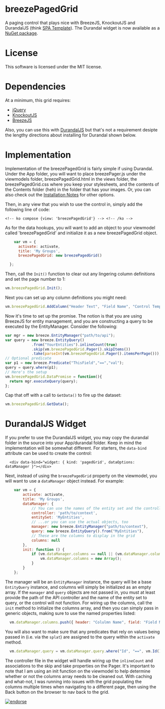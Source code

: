 breezePagedGrid
===============

A paging control that plays nice with BreezeJS, KnockoutJS and DurandalJS (think [SPA Template](http://www.johnpapa.net/spa)).
The Durandal widget is now available as a [NuGet package](https://nuget.org/packages/breezePagedGrid.widget/0.9).

License
=======

This software is licensed under the MIT license.

Dependencies
============
At a minimum, this grid requires:
* [jQuery](http://jquery.com)
* [KnockoutJS](http://knockoutjs.com/)
* [BreezeJS](http://www.breezejs.com/)

Also, you can use this with [DurandalJS](http://durandaljs.com/) but that's not a requirement desipte the lengthy directions about installing for Durandal shown below.

Implementation
==============

Implementation of the breezePagedGrid is fairly simple if using Durandal.  Under the App folder, you will want to place breezePager.js under the viewmodels folder, breezePagedGrid.html in the views folder, the breezePagedGrid.css where you keep your stylesheets,  and the contents of the Contents folder (heh) in the folder that has your images.
Or, you can also check out the [Installation Notes](breezePager.install.md) for other options.

Then, in any view that you wish to use the control in, simply add the following line of code:

`<!-- ko compose {view: 'breezePagedGrid'} --> <!-- /ko -->`

As for the data hookups, you will want to add an object to your viewmodel called 'breezePagedGrid' and initialize it as a new breezePagedGrid object.
  ```javascript
      var vm = {
        activate: activate,
        title: 'My Groups',
        breezePagedGrid: new breezePagedGrid()

    };
  ```
Then, call the `Init()` function to clear out any lingering column definitions and set the page number to 1:
  ```javascript
  vm.breezePagedGrid.Init();
  ```
Next you can set up any column definitions you might need:
  ```javascript
  vm.breezePagedGrid.AddColumn("Header Text", "Field Name", "Control Template Name");
  ```
Now it's time to set up the promise.  The notion is that you are using BreezeJS for entity management, and you are constructing a query to be executed by the EntityManager.  Consider the following:
  ```javascript
  var mgr = new breeze.EntityManager("path/to/api");
  var query = new breeze.EntityQuery()
              .from("YourEntities").inlineCount(true)
              .skip(vm.breezePagedGrid.Pager().skipItems())
              .take(parseInt(vm.breezePagedGrid.Pager().itemsPerPage()));
  // Optional predicate
  var p1 = new breeze.Predicate("ThisField","==","val");
  query = query.where(p1);
  // Here's the setup
  vm.breezePagedGrid.DataPromise = function(){
    return mgr.executeQuery(query);
  };
  ```
  
Cap that off with a call to `GetData()` to fire up the dataset:
  ```javascript
  vm.breezePagedGrid.GetData();
  ```

DurandalJS Widget
=================

If you prefer to use the DurandalJS widget, you may copy the durandal folder in the source into your App/durandal folder.
Keep in mind the implementation will be somewhat different.  For starters, the `data-bind` attribute can be used to create the control:
```
  <div data-bind="widget: { kind: 'pagedGrid', dataOptions: dataManager }"></div>
```
Next, instead of using the `breezePagedGrid` property on the viewmodel, you will want to use a `dataManager` object instead.  For example:
```javascript
    var vm = {
        activate: activate,
        title: 'My Groups',
        dataManager: {
            // You can use the names of the entity set and the controller...
            controller: 'path/to/context',
            entitySet: 'MyEntities',
            // ...or you can use the actual objects, too
            manager: new breeze.EntityManager("path/to/context"),
            query: new breeze.EntityQuery().from("MyEntities"),
            // These are the columns to display in the grid
            columns: null
        },
        init: function () {
            if (vm.dataManager.columns == null || (vm.dataManager.columns && vm.dataManager.columns.length > 0)) {
                vm.dataManager.columns = new Array();
            }
        }
    };
```
The manager will be an `EntityManager` instance, the query will be a base `EntityQuery` instance, and columns will simply be initialized as an empty array.  If the `manager` and `query` objects are not passed in, you must at least provide the path of the API controller and the name of the entity set to query, or the control will not function.
For wiring up the columns, call the `init` method to initialize the columns array, and then you can simply pass in generic objects, making sure to use the named properties listed:
```javascript
  vm.dataManager.columns.push({ header: "Colulmn Name", field: "Field Name", control: "id-nav-link", key: "EntityKeyFieldName", link: "#/route" });
```
You will also want to make sure that any predicates that rely on values being passed in (i.e. via the `splat`) are assigned to the query within the `activate` method.
```javascript
  vm.dataManager.query = vm.dataManager.query.where("Id", "==", vm.Id());
```
The controller file in the widget will handle wiring up the `inlineCount` and associations to the skip and take properties on the Pager.  It's important to note that I am using an init function on the viewmodel to help determine whether or not the columns array needs to be cleaned out.  With caching and what-not, I was running into issues with the grid populating the columns multiple times when navigating to a different page, then using the Back button on the browser to nav back to the grid.

[![endorse](https://api.coderwall.com/jgarverick/endorsecount.png)](https://coderwall.com/jgarverick)
